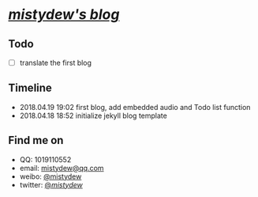 # [_mistydew's blog_](https://mistydew.github.io)

## Todo
- [ ] translate the first blog

## Timeline
* 2018.04.19 19:02 first blog, add embedded audio and Todo list function
* 2018.04.18 18:52 initialize jekyll blog template

## Find me on

* QQ: 1019110552
* email: mistydew@qq.com
* weibo: [@mistydew](https://weibo.com/mistydew)
* twitter: [@_mistydew_](https://twitter.com/_mistydew_)
